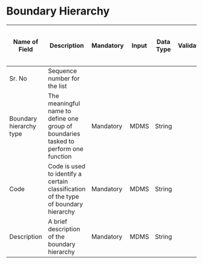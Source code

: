 # Boundary Hierarchy

| Name of Field           | Description                                                                          | Mandatory | Input | Data Type | Validation | Comments | Need Data from Program/ State |
| ----------------------- | ------------------------------------------------------------------------------------ | --------- | ----- | --------- | ---------- | -------- | ----------------------------- |
| Sr. No                  | Sequence number for the list                                                         |           |       |           |            |          |                               |
| Boundary hierarchy type | The meaningful name to define one group of boundaries tasked to perform one function | Mandatory | MDMS  | String    |            |          | Yes                           |
| Code                    | Code is used to identify a certain classification of the type of boundary hierarchy  | Mandatory | MDMS  | String    |            |          | Yes                           |
| Description             | A brief description of the boundary hierarchy                                        | Mandatory | MDMS  | String    |            |          | Yes                           |
